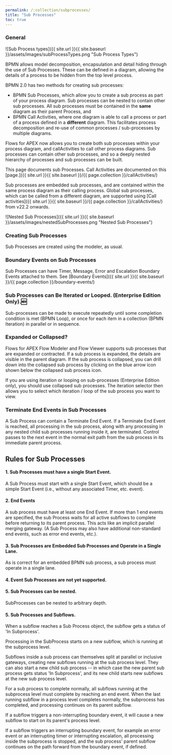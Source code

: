 ```yaml
---
permalink: /:collection/subprocesses/
title: "Sub Processes"
toc: true
---
```

### General

![Sub Process types]({{ site.url }}{{ site.baseurl }}/assets/images/subProcessTypes.png "Sub Process Types")

BPMN allows model decomposition, encapsulation and detail hiding through the use of Sub Processes.  These can be defined in a diagram, allowing the details of a process to be hidden from the top level process.

BPMN 2.0 has two methods for creating sub processes:

- BPMN Sub Processes, which allow you to create a sub process as part of your process diagram.   Sub processes can be nested to contain other sub processes.   All sub processes must be contained in the **same** diagram as their parent Process, and
- BPMN Call Activities, where one diagram is able to call a process or part of a process defined in a **different** diagram. This facilitates process decomposition and re-use of common processes / sub-processes by multiple diagrams.

Flows for APEX now allows you to create both sub processes within your process diagram, and callActivities to call other process diagrams.  Sub processes can contain other sub processes, and so a deeply nested hierarchy of processes and sub processes can be built.

This page documents sub Processes.  Call Activities are documented on this [page.]({{ site.url }}{{ site.baseurl }}/{{ page.collection }}/callActivities/)

Sub processes are embedded sub processes, and are contained within the same process diagram as their calling process.  Global sub processes, which can be called from a different diagram, are supported using [Call activities]({{ site.url }}{{ site.baseurl }}/{{ page.collection }}/callActivities/) from v22.2 onwards.

![Nested Sub Processes]({{ site.url }}{{ site.baseurl }}/assets/images/nestedSubProcesses.png "Nested Sub Processes")

### Creating Sub Processes

Sub Processes are created using the modeler, as usual.

### Boundary Events on Sub Processes

Sub Processes can have Timer, Message, Error and Escalation Boundary Events attached to them.  See [Boundary Events]({{ site.url }}{{ site.baseurl }}/{{ page.collection }}/boundary-events/)

### Sub Processes can Be Iterated or Looped. (Enterprise Edition Only).🆕

Sub-processes can be made to execute repeatedly until some completion condition is met (BPMN Loop), or once for each item in a collection (BPMN Iteration) in parallel or in sequence.

### Expanded or Collapsed?

Flows for APEX Flow Modeler and Flow Viewer supports sub processes that are expanded or contracted.  If a sub process is expanded, the details are visible in the parent diagram.   If the sub process is collapsed, you can drill down into the collapsed sub process by clicking on the blue arrow icon shown below the collapsed sub process icon.  

If you are using iteration or looping on sub-processes (Enterprise Edition only), you should use collapsed sub processes.   The iteration selector then allows you to select which iteration / loop of the sub process you want to view.

### Terminate End Events in Sub Processes

A Sub Process can contain a Terminate End Event.  If a Terminate End Event is reached, all processing in the sub process, along with any processing in any nested child sub processes running inside it, are terminated.  Control passes to the next event in the normal exit path from the sub process in its immediate parent process.

## Rules for Sub Processes

#### 1. Sub Processes must have a single Start Event.

A Sub Process must start with a single Start Event, which should be a simple Start Event (i.e., without any associated Timer, etc. event).

#### 2. End Events

A sub process must have at least one End Event.  If more than 1 end events are specified, the sub Process waits for all active subflows to complete before returning to its parent process.  This acts like an implicit parallel merging gateway. (A Sub Process may also have additional non-standard end events, such as error end events, etc.).

#### 3. Sub Processes are Embedded Sub Processes and Operate in a Single Lane.

As is correct for an embedded BPMN sub process, a sub process must operate in a single lane.

#### 4. Event Sub Processes are not yet supported.

#### 5. Sub Processes can be nested.

SubProcesses can be nested to arbitrary depth.

#### 5. Sub Processes and Subflows.

When a subflow reaches a Sub Process object, the subflow gets a status of 'In Subprocess'.

Processing in the SubProcess starts on a new subflow, which is running at the subprocess level.

Subflows inside a sub process can themselves split at parallel or inclusive gateways, creating new subflows running at the sub process level.  They can also start a new child sub process -- in which case the new parent sub process gets status 'In Subprocess', and its new child starts new subflows at the new sub process level.

For a sub process to complete normally, all subflows running at the subprocess level must complete by reaching an end event.  When the last running subflow in a process level completes normally, the subprocess has completed, and processing continues on its parent subflow.

If a subflow triggers a non-interrupting boundary event, it will cause a new subflow to start on its parent's process level.

If a subflow triggers an interrupting boundary event, for example an error event or an interrupting timer or interrupting escalation, all processing inside the subprocess is stopped, and the sub process' parent subflow continues on the path forward from the boundary event, if defined.
